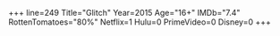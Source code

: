 +++
line=249
Title="Glitch"
Year=2015
Age="16+"
IMDb="7.4"
RottenTomatoes="80%"
Netflix=1
Hulu=0
PrimeVideo=0
Disney=0
+++


